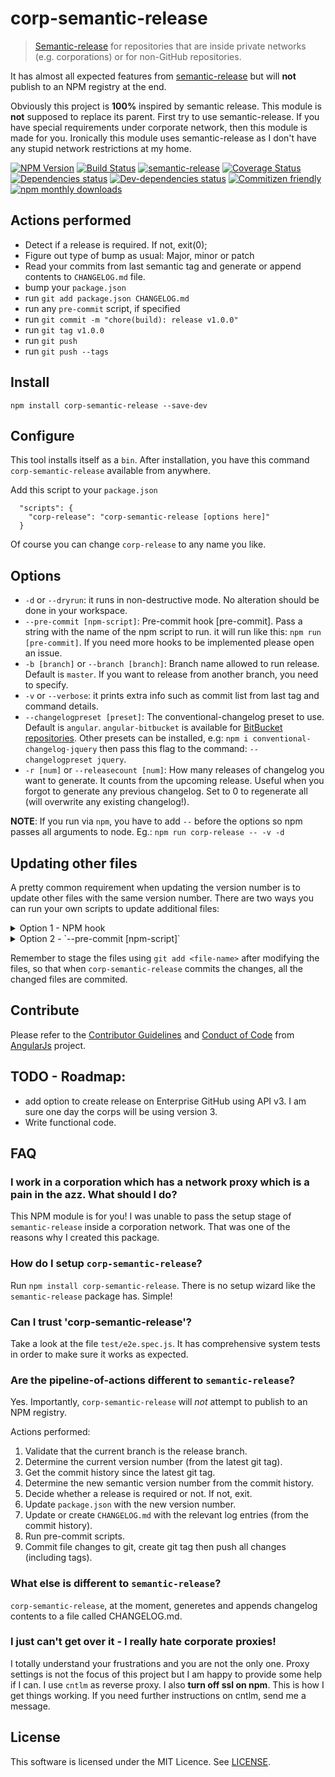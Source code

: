 <!--[RM_HEADING]-->
# corp-semantic-release

<!--[]-->

> [Semantic-release](https://github.com/semantic-release/semantic-release) for repositories that are inside private networks (e.g. corporations)
  or for non-GitHub repositories.

It has almost all expected features from [semantic-release](https://github.com/semantic-release/semantic-release) but will **not** publish to an NPM registry at the end.

Obviously this project is **100%** inspired by semantic release. This module is **not** supposed to replace its parent. First try to use semantic-release. If you have special requirements under corporate network, then this module is made for you. Ironically this module uses semantic-release as I don't have any stupid network restrictions at my home.


[![NPM Version](https://img.shields.io/npm/v/corp-semantic-release.svg?style=flat-square)](http://npm.im/corp-semantic-release)
[![Build Status](https://travis-ci.org/leonardoanalista/corp-semantic-release.svg)](https://travis-ci.org/leonardoanalista/corp-semantic-release)
[![semantic-release](https://img.shields.io/badge/%20%20%F0%9F%93%A6%F0%9F%9A%80-semantic--release-e10079.svg)](https://github.com/semantic-release/semantic-release)
[![Coverage Status](https://coveralls.io/repos/github/leonardoanalista/corp-semantic-release/badge.svg?branch=master)](https://coveralls.io/github/leonardoanalista/corp-semantic-release?branch=master)
[![Dependencies status](https://david-dm.org/leonardoanalista/corp-semantic-release/status.svg?theme=shields.io)](https://david-dm.org/leonardoanalista/corp-semantic-release#info=dependencies)
[![Dev-dependencies status](https://david-dm.org/leonardoanalista/corp-semantic-release/dev-status.svg?theme=shields.io)](https://david-dm.org/leonardoanalista/corp-semantic-release#info=devDependencies)
[![Commitizen friendly](https://img.shields.io/badge/commitizen-friendly-brightgreen.svg)](http://commitizen.github.io/cz-cli/)
[![npm monthly downloads](https://img.shields.io/npm/dm/corp-semantic-release.svg?style=flat-square)](https://www.npmjs.com/package/corp-semantic-release)

## Actions performed

* Detect if a release is required. If not, exit(0);
* Figure out type of bump as usual: Major, minor or patch
* Read your commits from last semantic tag and generate or append contents to `CHANGELOG.md` file.
* bump your `package.json`
* run `git add package.json CHANGELOG.md`
* run any `pre-commit` script, if specified
* run `git commit -m "chore(build): release v1.0.0"`
* run `git tag v1.0.0`
* run `git push`
* run `git push --tags`


## Install

    npm install corp-semantic-release --save-dev


## Configure

This tool installs itself as a `bin`. After installation, you have this command `corp-semantic-release` available from anywhere.

Add this script to your `package.json`

```
  "scripts": {
    "corp-release": "corp-semantic-release [options here]"
  }
```

Of course you can change `corp-release` to any name you like.


## Options
* `-d` or `--dryrun`: it runs in non-destructive mode. No alteration should be done in your workspace.
* `--pre-commit [npm-script]`: Pre-commit hook [pre-commit]. Pass a string with the name of the npm script to run. it will run like this: `npm run [pre-commit]`. If you need more hooks to be implemented please open an issue.
* `-b [branch]` or `--branch [branch]`: Branch name allowed to run release. Default is `master`. If you want to release from another branch, you need to specify. 
* `-v` or `--verbose`: it prints extra info such as commit list from last tag and command details.
* `--changelogpreset [preset]`: The conventional-changelog preset to use. Default is `angular`. `angular-bitbucket` is available for [BitBucket repositories](https://github.com/uglow/conventional-changelog-angular-bitbucket). Other presets can be installed, e.g: `npm i conventional-changelog-jquery` then pass this flag to the command: `--changelogpreset jquery`.
* `-r [num]` or `--releasecount [num]`: How many releases of changelog you want to generate. It counts from the upcoming release. Useful when you forgot to generate any previous changelog. Set to 0 to regenerate all (will overwrite any existing changelog!).

**NOTE**: If you run via `npm`, you have to add `--` before the options so npm passes all arguments to node. Eg.: `npm run corp-release -- -v -d`


## Updating other files
A pretty common requirement when updating the version number is to update other files with
the same version number. There are two ways you can run your own scripts to update additional files:

<details>
<summary>Option 1 - NPM hook</summary>
You can use NPM's built-in `(pre|post)version` [script-hook](https://docs.npmjs.com/cli/version) to run code before/just-after/after `package.json` is modified by `corp-semantic-release`.

In the following example, `updateOtherFiles.js` does *NOT* receive the version as an argument but must query `package.json` to get the bumped version.
```json

"scripts": {
  "corp-release": "corp-semantic-release",
  "version": "node updateOtherFiles.js"
}

```
</details>


<details>
<summary>Option 2 - `--pre-commit [npm-script]`</summary>
`corp-semantic-release` also provides a `--pre-commit <NPM script>` option. The NPM script is passed the version 
number as an argument to the script.

```json

"scripts": {
  "corp-release": "corp-semantic-release --pre-commit updateFiles",
  "updateFiles": "node updateOtherFiles.js"
}

```
</details>

Remember to stage the files using `git add <file-name>` after modifying the files, so that when `corp-semantic-release` commits the changes, all the changed files are commited.


## Contribute

Please refer to the [Contributor Guidelines](https://github.com/angular/angular.js/blob/master/CONTRIBUTING.md) and [Conduct of Code](https://github.com/angular/code-of-conduct/blob/master/CODE_OF_CONDUCT.md) from [AngularJs](https://github.com/angular/angular.js) project.


## TODO - Roadmap:
* add option to create release on Enterprise GitHub using API v3. I am sure one day the corps will be using version 3.
* Write functional code.

## FAQ

### I work in a corporation which has a network proxy which is a pain in the azz. What should I do?
This NPM module is for you! I was unable to pass the setup stage of `semantic-release` inside a corporation network. That was one of the reasons why I created this package.

### How do I setup `corp-semantic-release`?
Run `npm install corp-semantic-release`. There is no setup wizard like the `semantic-release` package has. Simple!

### Can I trust 'corp-semantic-release'?
Take a look at the file `test/e2e.spec.js`. It has comprehensive system tests in order to make sure it works as expected.

### Are the pipeline-of-actions different to `semantic-release`?
Yes. Importantly, `corp-semantic-release` will *not* attempt to publish to an NPM registry.

Actions performed:

1. Validate that the current branch is the release branch.
1. Determine the current version number (from the latest git tag).
1. Get the commit history since the latest git tag.
1. Determine the new semantic version number from the commit history.
1. Decide whether a release is required or not. If not, exit.
1. Update `package.json` with the new version number.
1. Update or create `CHANGELOG.md` with the relevant log entries (from the commit history).
1. Run pre-commit scripts.
1. Commit file changes to git, create git tag then push all changes (including tags).


### What else is different to `semantic-release`?
`corp-semantic-release`, at the moment, generetes and appends changelog contents to a file called CHANGELOG.md.

### I just can't get over it - I really hate corporate proxies!

I totally understand your frustrations and you are not the only one. Proxy settings is not the focus of this project
but I am happy to provide some help if I can. I use `cntlm` as reverse proxy. I also **turn off ssl on npm**.
This is how I get things working. If you need further instructions on cntlm, send me a message.


<!--[RM_LICENSE]-->
## License

This software is licensed under the MIT Licence. See [LICENSE](LICENSE).

<!--[]-->

